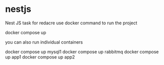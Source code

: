 # nestjs
 Nest JS task for redacre
 use docker command to run the project 

 docker compose up

 you can also run individual containers

 docker compose up mysql1
 docker compose up rabbitmq
   docker compose up app1
   docker compose up app2
